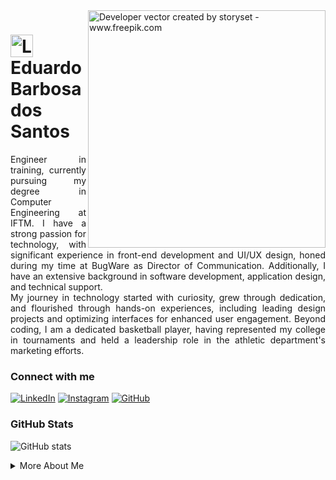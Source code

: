 <img align="right" alt="Developer vector created by storyset - www.freepik.com" height="380" src="https://user-images.githubusercontent.com/97471199/230774187-e482399b-492c-4c17-a831-0314bf90526e.png">

<h1>
    <a href="https://www.linkedin.com/in/eduardo-barbosa-dos-santos/">
     <img align="center" alt="Logo Eduardo Barbosa dos Santos" width="36px" src="https://user-images.githubusercontent.com/97471199/230773934-2eeb538d-d992-4199-872e-117c1c635d81.png"></a>
    <span>Eduardo Barbosa dos Santos</span>
</h1>

<p align="justify">Engineer in training, currently pursuing my degree in Computer Engineering at IFTM. I have a strong passion for technology, with significant experience in front-end development and UI/UX design, honed during my time at BugWare as Director of Communication. Additionally, I have an extensive background in software development, application design, and technical support.
<br>
 My journey in technology started with curiosity, grew through dedication, and flourished through hands-on experiences, including leading design projects and optimizing interfaces for enhanced user engagement. Beyond coding, I am a dedicated basketball player, having represented my college in tournaments and held a leadership role in the athletic department's marketing efforts.
</p>

### Connect with me

[![LinkedIn](https://img.shields.io/badge/-LinkedIn-000?style=for-the-badge&logo=linkedin&logoColor=0A66C2&color=FFF)](https://[[www.linkedin.com/in/eduardo-barbosa-dos-santos/](https://www.linkedin.com/in/eduardo-barbosa-dos-santos/)](https://www.linkedin.com/in/eduardo-barbosa-dos-santos/))
[![Instagram](https://img.shields.io/badge/-Instagram-000?style=for-the-badge&logo=instagram&logoColor=E4405F&color=FFF)]([https://www.instagram.com/eduardo.b.santos/](https://www.instagram.com/eduardo.b.santos/))
[![GitHub](https://img.shields.io/badge/-GitHub-000?style=for-the-badge&logo=github&logoColor=FFF&color=000)](https://github.com/eduardobsantoss)

### GitHub Stats

![GitHub stats](https://github-readme-stats.vercel.app/api?username=eduardobsantoss&hide_title=true&show_icons=true&include_all_commits=false&count_private=true&line_height=25&hide=issues&bg_color=000&title_color=0A66C2&text_color=FFF&border_radius=3&border_color=333&icon_color=0A66C2&theme=dark)
<!--[![Most Used Languages](https://github-readme-stats.vercel.app/api/top-langs/?username=eduardobarbosa&layout=compact&bg_color=000&title_color=0A66C2&text_color=FFF&border_radius=3)](https://github.com/eduardobarbosa)-->

<details align="left">
  <summary>More About Me</summary> 
 
  - Former intern at Mosaic Fertilizantes, where I gained hands-on experience with ServiceNow.
  - Passionate about learning and integrating new technologies.
  - Strong advocate for teamwork and effective communication.

  <div align="right">Made with 💻 by <a href="https://github.com/eduardobsantoss">Eduardo Barbosa</a>.</div>

</details>
